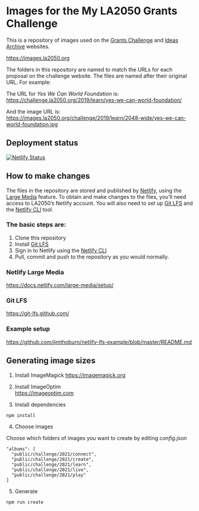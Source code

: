 # Images for the My LA2050 Grants Challenge

This is a repository of images used on the [Grants Challenge](https://challenge.la2050.org/) and [Ideas Archive](https://archive.la2050.org/) websites.

https://images.la2050.org

The folders in this repository are named to match the URLs for each proposal on the challenge website. The files are named after their original URL. For example:

The URL for _Yes We Can World Foundation_ is:  
https://challenge.la2050.org/2019/learn/yes-we-can-world-foundation/

And the image URL is:  
https://images.la2050.org/challenge/2019/learn/2048-wide/yes-we-can-world-foundation.jpg

## Deployment status

[![Netlify Status](https://api.netlify.com/api/v1/badges/decd94cf-2950-40df-886c-da6ff36e6605/deploy-status)](https://app.netlify.com/sites/images-la2050/deploys)

## How to make changes

The files in the repository are stored and published by [Netlify](https://www.netlify.com/), using the [Large Media](https://docs.netlify.com/large-media/overview/) feature. To obtain and make changes to the files, you’ll need access to LA2050’s Netlify account. You will also need to set up [Git LFS](https://git-lfs.github.com/) and the [Netlify CLI](https://docs.netlify.com/large-media/setup/) tool.

### The basic steps are:

1. Clone this repository
2. Install [Git LFS](https://git-lfs.github.com/)
3. Sign in to Netlify using the [Netlify CLI](https://docs.netlify.com/large-media/setup/)
4. Pull, commit and push to the repository as you would normally.

### Netlify Large Media
https://docs.netlify.com/large-media/setup/

### Git LFS
https://git-lfs.github.com/

### Example setup
https://github.com/jimthoburn/netlify-lfs-example/blob/master/README.md

## Generating image sizes

1. Install ImageMagick
https://imagemagick.org

2. Install ImageOptim  
https://imageoptim.com

3. Install dependencies
```
npm install
```

4. Choose images

Choose which folders of images you want to create by editing _config.json_

```
"albums": [
  "public/challenge/2021/connect",
  "public/challenge/2021/create",
  "public/challenge/2021/learn",
  "public/challenge/2021/live",
  "public/challenge/2021/play"
]
```

5. Generate

```
npm run create
```
